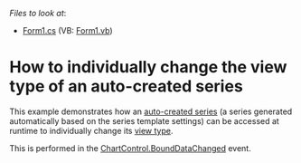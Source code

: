 <!-- default file list -->
*Files to look at*:

* [Form1.cs](./CS/ChangeViewOfAnAutoSeries/Form1.cs) (VB: [Form1.vb](./VB/ChangeViewOfAnAutoSeries/Form1.vb))
<!-- default file list end -->
# How to individually change the view type of an auto-created series

This example demonstrates how an [auto-created series](https://docs.devexpress.com/WindowsForms/6562/controls-and-libraries/chart-control/provide-data/generate-series-from-a-data-source) (a series generated automatically based on the series template settings) can be accessed at runtime to individually change its [view type](https://docs.devexpress.com/WindowsForms/6761/controls-and-libraries/chart-control/series-views).

This is performed in the [ChartControl.BoundDataChanged](https://docs.devexpress.com/WindowsForms/DevExpress.XtraCharts.ChartControl.BoundDataChanged?p=netframework) event.

